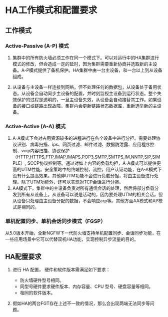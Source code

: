 # HA工作模式和配置要求

## 工作模式

### Active-Passive (A-P) 模式

1. 集群中的所有防火墙必须工作在同一个模式下。可以对运行中的HA集群进行模式的修改，但会造成一定的延时，因为集群需要重新协商并选取新的主设备。A-P模式提供了备机保护。HA集群中由一台主设备，和一台以上到从设备组成。

2. 从设备与主设备一样连接到网络，但不处理任何的数据包，从设备处于备用状态。从设备会自动同步主设备的配置，并时刻监视主设备到运行状态。整个失效保护的过程是透明的，一旦主设备失效，从设备会自动接替其工作。如果设备的接口或链路出现故障，集群内会更新链路状态数据库，重新选举新的主设备。

### Active-Active (A-A) 模式

1. A-A模式下会对占用资源较多的进程进行在各个设备中进行分担。需要处理协议识别、病毒扫描、ips、网页过滤、邮件过滤、数据防泄露、应用程序控制、voip内容扫描、协议保护（HTTP,HTTPS,FTP,IMAP,IMAPS,POP3,SMTP,SMTPS,IM,NNTP,SIP,SIMPLE）, SCCP协议控制等。通过对如上内容的负载均担，A-A模式可以提供更高的UTM性能。安全策略中的终端控制，流控，用户认证功能，在A-A模式下没有什么提高效果。其他非UTM功能不会进行负载分担，将由主设备进行处理。除了UTM功能外，还可以实现对TCP会话进行分担。
2. AA模式下，集群中的主设备负责对所有通信会话的处理，然后将部分负载分发到所有从设备上。从设备可以说是活动的，因为要处理UTM的相关会话。但从设备只处理由主设备分配的数据，不会响应arp等。其他方面AA模式和AP模式是相同的。

### 单机配置同步、单机会话同步模式（FGSP）

从5.0版本开始，全新NGFW下一代防火墙支持单机配置同步、会话同步功能，在一些应用场景中它可以代替双机HA功能，实现控制异步流量的目的。

## HA配置要求

1. 进行 HA 配置， 硬件和软件版本需满足如下要求：

   - 防火墙硬件型号相同。
   - 同型号硬件要求硬件版本、内存容量、CPU 型号、硬盘容量等相同。
   - 相同的软件版本。

2. 假如HA的两台FGT存在上述不一致的情况，那么会出现两端无法同步等问题。
